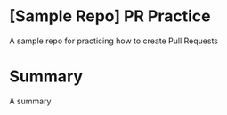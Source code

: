 # [Sample Repo] PR Practice
A sample repo for practicing how to create Pull Requests

# Summary
A summary